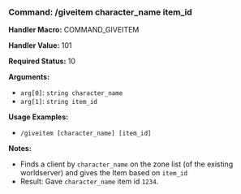 ### Command: /giveitem character_name item_id

**Handler Macro:** COMMAND_GIVEITEM

**Handler Value:** 101

**Required Status:** 10

**Arguments:**
- `arg[0]`: `string character_name`
- `arg[1]`: `string item_id`

**Usage Examples:**
- `/giveitem [character_name] [item_id]`

**Notes:**
- Finds a client by `character_name` on the zone list (of the existing worldserver) and gives the Item based on `item_id`
- Result: Gave `character_name` item id `1234`.